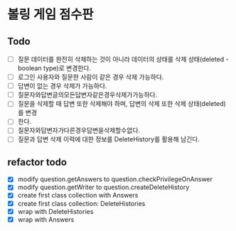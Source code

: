# 볼링 게임 점수판

## Todo

- [ ] 질문 데이터를 완전히 삭제하는 것이 아니라 데이터의 상태를 삭제 상태(deleted - boolean type)로 변경한다.
- [ ] 로그인 사용자와 질문한 사람이 같은 경우 삭제 가능하다.
- [ ] 답변이 없는 경우 삭제가 가능하다.
- [ ] 질문자와답변글의모든답변자같은경우삭제가가능하다.
- [ ] 질문을 삭제할 때 답변 또한 삭제해야 하며, 답변의 삭제 또한 삭제 상태(deleted)를 변경
- [ ] 한다.
- [ ] 질문자와답변자가다른경우답변을삭제할수없다.
- [ ] 질문과 답변 삭제 이력에 대한 정보를 DeleteHistory를 활용해 남긴다.

## refactor todo

- [x] modify question.getAnswers to question.checkPrivilegeOnAnswer
- [x] modify question.getWriter to question.createDeleteHistory
- [x] create first class collection with Answers
- [x] create first class collection: DeleteHistories
- [x] wrap with DeleteHistories
- [x] wrap with Answers